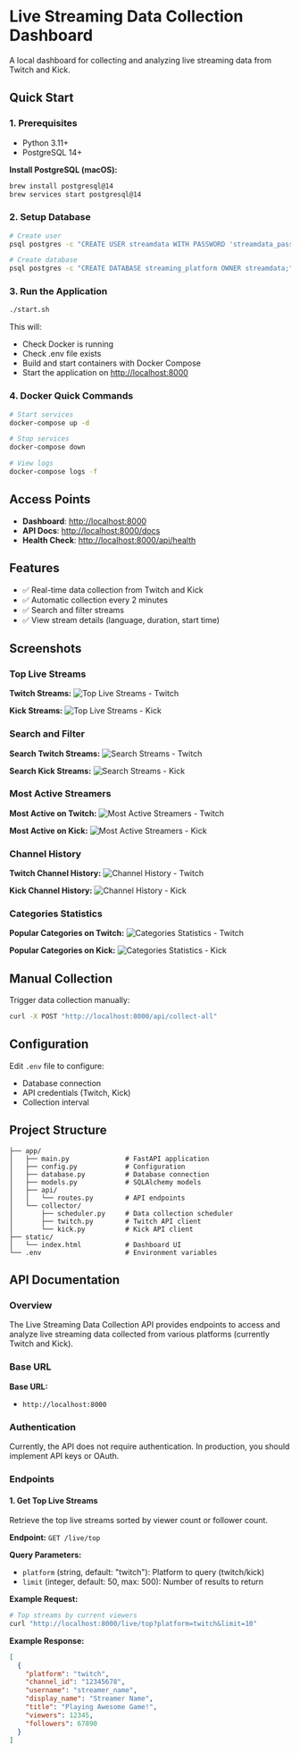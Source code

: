 # Live Streaming Data Collection Dashboard

A local dashboard for collecting and analyzing live streaming data from Twitch and Kick.

## Quick Start

### 1. Prerequisites

- Python 3.11+
- PostgreSQL 14+

**Install PostgreSQL (macOS):**

```bash
brew install postgresql@14
brew services start postgresql@14
```

### 2. Setup Database

```bash
# Create user
psql postgres -c "CREATE USER streamdata WITH PASSWORD 'streamdata_password';"

# Create database
psql postgres -c "CREATE DATABASE streaming_platform OWNER streamdata;"
```

### 3. Run the Application

```bash
./start.sh
```

This will:

- Check Docker is running
- Check .env file exists
- Build and start containers with Docker Compose
- Start the application on [http://localhost:8000](http://localhost:8000)

### 4. Docker Quick Commands

```bash
# Start services
docker-compose up -d

# Stop services
docker-compose down

# View logs
docker-compose logs -f
```

## Access Points

- **Dashboard**: [http://localhost:8000](http://localhost:8000)
- **API Docs**: [http://localhost:8000/docs](http://localhost:8000/docs)
- **Health Check**: [http://localhost:8000/api/health](http://localhost:8000/api/health)

## Features

- ✅ Real-time data collection from Twitch and Kick
- ✅ Automatic collection every 2 minutes
- ✅ Search and filter streams
- ✅ View stream details (language, duration, start time)

## Screenshots

### Top Live Streams

**Twitch Streams:**
![Top Live Streams - Twitch](imgs/top-live-streams-twitch.png)

**Kick Streams:**
![Top Live Streams - Kick](imgs/top-live-streams-kick.png)

### Search and Filter

**Search Twitch Streams:**
![Search Streams - Twitch](imgs/search-streams-twitch.png)

**Search Kick Streams:**
![Search Streams - Kick](imgs/search-streams-kick.png)

### Most Active Streamers

**Most Active on Twitch:**
![Most Active Streamers - Twitch](imgs/most-active-twitch.png)

**Most Active on Kick:**
![Most Active Streamers - Kick](imgs/most-active-kick.png)

### Channel History

**Twitch Channel History:**
![Channel History - Twitch](imgs/channel-history-twitch.png)

**Kick Channel History:**
![Channel History - Kick](imgs/channel-history-kick.png)

### Categories Statistics

**Popular Categories on Twitch:**
![Categories Statistics - Twitch](imgs/categories-twitch.png)

**Popular Categories on Kick:**
![Categories Statistics - Kick](imgs/categories-kick.png)

## Manual Collection

Trigger data collection manually:

```bash
curl -X POST "http://localhost:8000/api/collect-all"
```

## Configuration

Edit `.env` file to configure:

- Database connection
- API credentials (Twitch, Kick)
- Collection interval

## Project Structure

```
├── app/
│   ├── main.py              # FastAPI application
│   ├── config.py            # Configuration
│   ├── database.py          # Database connection
│   ├── models.py            # SQLAlchemy models
│   ├── api/
│   │   └── routes.py        # API endpoints
│   └── collector/
│       ├── scheduler.py     # Data collection scheduler
│       ├── twitch.py        # Twitch API client
│       └── kick.py          # Kick API client
├── static/
│   └── index.html           # Dashboard UI
└── .env                     # Environment variables
```

## API Documentation

### Overview

The Live Streaming Data Collection API provides endpoints to access and analyze live streaming data collected from various platforms (currently Twitch and Kick).

### Base URL

**Base URL:**  

- `http://localhost:8000`

### Authentication

Currently, the API does not require authentication. In production, you should implement API keys or OAuth.

### Endpoints

#### 1. Get Top Live Streams

Retrieve the top live streams sorted by viewer count or follower count.

**Endpoint:** `GET /live/top`

**Query Parameters:**

- `platform` (string, default: "twitch"): Platform to query (twitch/kick)
- `limit` (integer, default: 50, max: 500): Number of results to return

**Example Request:**

```bash
# Top streams by current viewers
curl "http://localhost:8000/live/top?platform=twitch&limit=10"
```

**Example Response:**

```json
[
  {
    "platform": "twitch",
    "channel_id": "12345678",
    "username": "streamer_name",
    "display_name": "Streamer Name",
    "title": "Playing Awesome Game!",
    "viewers": 12345,
    "followers": 67890
  }
]
```
